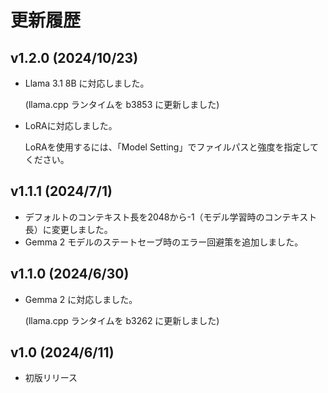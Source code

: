 # 更新履歴

## v1.2.0 (2024/10/23)

- Llama 3.1 8B に対応しました。

    (llama.cpp ランタイムを b3853 に更新しました)

- LoRAに対応しました。

    LoRAを使用するには、「Model Setting」でファイルパスと強度を指定してください。

## v1.1.1 (2024/7/1)

- デフォルトのコンテキスト長を2048から-1（モデル学習時のコンテキスト長）に変更しました。
- Gemma 2 モデルのステートセーブ時のエラー回避策を追加しました。

## v1.1.0 (2024/6/30)

- Gemma 2 に対応しました。

    (llama.cpp ランタイムを b3262 に更新しました)

## v1.0 (2024/6/11)

- 初版リリース
